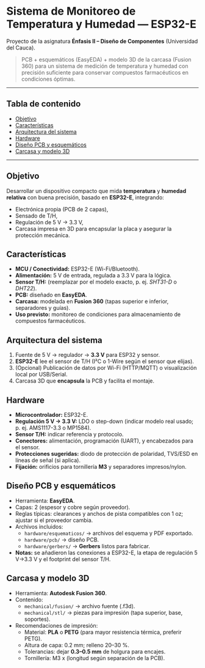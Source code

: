# Sistema de Monitoreo de Temperatura y Humedad — ESP32-E
Proyecto de la asignatura **Énfasis II – Diseño de Componentes** (Universidad del Cauca).

> PCB + esquemáticos (EasyEDA) + modelo 3D de la carcasa (Fusion 360) para un sistema de medición de temperatura y humedad con precisión suficiente para conservar compuestos farmacéuticos en condiciones óptimas.


---

## Tabla de contenido
- [Objetivo](#objetivo)
- [Características](#características)
- [Arquitectura del sistema](#arquitectura-del-sistema)
- [Hardware](#hardware)
- [Diseño PCB y esquemáticos](#diseño-pcb-y-esquemáticos)
- [Carcasa y modelo 3D](#carcasa-y-modelo-3d)

---

## Objetivo
Desarrollar un dispositivo compacto que mida **temperatura** y **humedad relativa** con buena precisión, basado en **ESP32-E**, integrando:
- Electrónica propia (PCB de 2 capas),
- Sensado de T/H,
- Regulación de 5 V → 3.3 V,
- Carcasa impresa en 3D para encapsular la placa y asegurar la protección mecánica.

## Características
- **MCU / Conectividad:** ESP32-E (Wi-Fi/Bluetooth).
- **Alimentación:** 5 V de entrada, regulada a 3.3 V para la lógica.
- **Sensor T/H:** (reemplazar por el modelo exacto, p. ej. *SHT31-D* o *DHT22*).
- **PCB:** diseñado en **EasyEDA**.
- **Carcasa:** modelada en **Fusion 360** (tapas superior e inferior, separadores y guías).
- **Uso previsto:** monitoreo de condiciones para almacenamiento de compuestos farmacéuticos.

## Arquitectura del sistema
1. Fuente de 5 V → regulador → **3.3 V** para ESP32 y sensor.  
2. **ESP32-E** lee el sensor de T/H (I²C o 1-Wire según el sensor que elijas).  
3. (Opcional) Publicación de datos por Wi-Fi (HTTP/MQTT) o visualización local por USB/Serial.  
4. Carcasa 3D que **encapsula** la PCB y facilita el montaje.

## Hardware
- **Microcontrolador:** ESP32-E.
- **Regulación 5 V → 3.3 V:** LDO o step-down (indicar modelo real usado; p. ej. AMS1117-3.3 o MP1584).  
- **Sensor T/H:** indicar referencia y protocolo.  
- **Conectores:** alimentación, programación (UART), y encabezados para el sensor.  
- **Protecciones sugeridas:** diodo de protección de polaridad, TVS/ESD en líneas de señal (si aplica).  
- **Fijación:** orificios para tornillería **M3** y separadores impresos/nylon.

## Diseño PCB y esquemáticos
- Herramienta: **EasyEDA**.  
- Capas: 2 (espesor y cobre según proveedor).  
- Reglas típicas: clearances y anchos de pista compatibles con 1 oz; ajustar si el proveedor cambia.  
- Archivos incluidos:
  - `hardware/esquematicos/` → archivos del esquema y PDF exportado.
  - `hardware/pcb/` → diseño PCB.
  - `hardware/gerbers/` → **Gerbers** listos para fabricar.
- **Notas:** se añadieron las conexiones a ESP32-E, la etapa de regulación 5 V→3.3 V y el footprint del sensor T/H.

## Carcasa y modelo 3D
- Herramienta: **Autodesk Fusion 360**.  
- Contenido:
  - `mechanical/fusion/` → archivo fuente (.f3d).  
  - `mechanical/stl/` → piezas para impresión (tapa superior, base, soportes).  
- Recomendaciones de impresión:
  - Material: **PLA** o **PETG** (para mayor resistencia térmica, preferir PETG).
  - Altura de capa: 0.2 mm; relleno 20–30 %.
  - Tolerancias: dejar **0.3–0.5 mm** de holgura para encajes.
  - Tornillería: M3 x (longitud según separación de la PCB).

